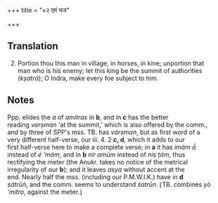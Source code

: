 +++
title = "०२ एमं भज"

+++
## Translation
2. Portion thou this man in village, in horses, in kine; unportion that  
man who is his enemy; let this king be the summit of authorities  
(*kṣatrá*); O Indra, make every foe subject to him.

## Notes
Ppp. elides the *a* of *amitras* in **b**, and in **c** has the better  
reading *varṣman* 'at the summit,' which is also offered by the comm.,  
and by three of SPP's mss. TB. has *várṣman*, but as first word of a  
very different half-verse, our iii. 4. 2 **c, d**, which it adds to our  
first half-verse here to make a complete verse; in **a** it has *imám ā́*  
instead of *é ’mám*, and in **b** *nír amúm* instead of *níṣ ṭám*, thus  
rectifying the meter (the Anukr. takes no notice of the metrical  
irregularity of our **b**); and it leaves *asya* without accent at the  
end. Nearly half the mss. (including our P.M.W.I.K.) have in **d**  
*śátrūṅ*, and the comm. seems to understand *śatrūn*. ⌊TB. combines *yò  
’mítro*, against the meter.⌋
